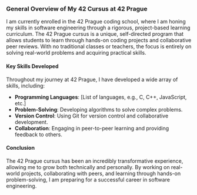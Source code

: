 ### General Overview of My 42 Cursus at 42 Prague

I am currently enrolled in the 42 Prague coding school, where I am honing my skills in software engineering through a rigorous, project-based learning curriculum. The 42 Prague cursus is a unique, self-directed program that allows students to learn through hands-on coding projects and collaborative peer reviews. With no traditional classes or teachers, the focus is entirely on solving real-world problems and acquiring practical skills.

#### Key Skills Developed
Throughout my journey at 42 Prague, I have developed a wide array of skills, including:
- **Programming Languages**: [List of languages, e.g., C, C++, JavaScript, etc.]
- **Problem-Solving**: Developing algorithms to solve complex problems.
- **Version Control**: Using Git for version control and collaborative development.
- **Collaboration**: Engaging in peer-to-peer learning and providing feedback to others.

#### Conclusion
The 42 Prague cursus has been an incredibly transformative experience, allowing me to grow both technically and personally. By working on real-world projects, collaborating with peers, and learning through hands-on problem-solving, I am preparing for a successful career in software engineering.
